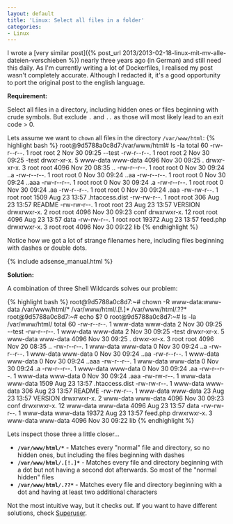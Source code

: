 ```yaml
---
layout: default
title: 'Linux: Select all files in a folder'
categories:
- Linux
---
```


I wrote a [very similar post]({% post_url 2013/2013-02-18-linux-mit-mv-alle-dateien-verschieben %}) nearly three years ago (in German) and still need this daily. As I'm currently writing a lot of Dockerfiles, I realised my post wasn't completely accurate. Although I redacted it, it's a good opportunity to port the original post to the english language.

**Requirement:**

Select all files in a directory, including hidden ones or files beginning with crude symbols. But exclude `.` and `..` as those will most likely lead to an exit code > 0.

Lets assume we want to `chown` all files in the directory `/var/www/html`:
{% highlight bash %}
root@9d5788a0c8d7:/var/www/html# ls -la
total 60
-rw-r--r--.  1 root     root         2 Nov 30 09:25 --test
-rw-r--r--.  1 root     root         2 Nov 30 09:25 -test
drwxr-xr-x.  5 www-data www-data  4096 Nov 30 09:25 .
drwxr-xr-x.  3 root     root      4096 Nov 20 08:35 ..
-rw-r--r--.  1 root     root         0 Nov 30 09:24 ..a
-rw-r--r--.  1 root     root         0 Nov 30 09:24 ..aa
-rw-r--r--.  1 root     root         0 Nov 30 09:24 ..aaa
-rw-r--r--.  1 root     root         0 Nov 30 09:24 .a
-rw-r--r--.  1 root     root         0 Nov 30 09:24 .aa
-rw-r--r--.  1 root     root         0 Nov 30 09:24 .aaa
-rw-rw-r--.  1 root     root      1509 Aug 23 13:57 .htaccess.dist
-rw-rw-r--.  1 root     root       306 Aug 23 13:57 README
-rw-rw-r--.  1 root     root        23 Aug 23 13:57 VERSION
drwxrwxr-x.  2 root     root      4096 Nov 30 09:23 conf
drwxrwxr-x. 12 root     root      4096 Aug 23 13:57 data
-rw-rw-r--.  1 root     root     19372 Aug 23 13:57 feed.php
drwxrwxr-x.  3 root     root      4096 Nov 30 09:22 lib
{% endhighlight %}

Notice how we got a lot of strange filenames here, including files beginning with dashes or double dots.

<!--more-->
{% include adsense_manual.html %}

**Solution:**

A combination of three Shell Wildcards solves our problem:

{% highlight bash %}
root@9d5788a0c8d7:~# chown -R www-data:www-data /var/www/html/* /var/www/html/.[!.]* /var/www/html/.??*
root@9d5788a0c8d7:~# echo $?
0
root@9d5788a0c8d7:~# ls -la /var/www/html/
total 60
-rw-r--r--.  1 www-data www-data     2 Nov 30 09:25 --test
-rw-r--r--.  1 www-data www-data     2 Nov 30 09:25 -test
drwxr-xr-x.  5 www-data www-data  4096 Nov 30 09:25 .
drwxr-xr-x.  3 root     root      4096 Nov 20 08:35 ..
-rw-r--r--.  1 www-data www-data     0 Nov 30 09:24 ..a
-rw-r--r--.  1 www-data www-data     0 Nov 30 09:24 ..aa
-rw-r--r--.  1 www-data www-data     0 Nov 30 09:24 ..aaa
-rw-r--r--.  1 www-data www-data     0 Nov 30 09:24 .a
-rw-r--r--.  1 www-data www-data     0 Nov 30 09:24 .aa
-rw-r--r--.  1 www-data www-data     0 Nov 30 09:24 .aaa
-rw-rw-r--.  1 www-data www-data  1509 Aug 23 13:57 .htaccess.dist
-rw-rw-r--.  1 www-data www-data   306 Aug 23 13:57 README
-rw-rw-r--.  1 www-data www-data    23 Aug 23 13:57 VERSION
drwxrwxr-x.  2 www-data www-data  4096 Nov 30 09:23 conf
drwxrwxr-x. 12 www-data www-data  4096 Aug 23 13:57 data
-rw-rw-r--.  1 www-data www-data 19372 Aug 23 13:57 feed.php
drwxrwxr-x.  3 www-data www-data  4096 Nov 30 09:22 lib
{% endhighlight %}

Lets inspect those three a little closer...

* **`/var/www/html/*`** - Matches every "normal" file and directory, so no hidden ones, but including the files beginning with dashes
* **`/var/www/html/.[!.]*`** - Matches every file and directory beginning with a dot but not having a second dot afterwards. So most of the "normal hidden" files
* **`/var/www/html/.??*`** - Matches every file and directory beginning with a dot and having at least two additional characters

Not the most intuitive way, but it checks out. If you want to have different solutions, check [Superuser](https://superuser.com/questions/62141/linux-how-to-move-all-files-from-current-directory-to-upper-directory).
